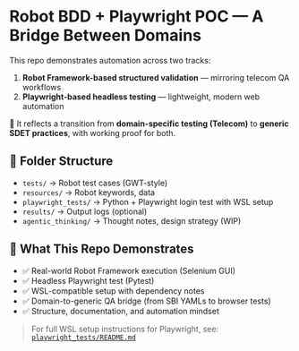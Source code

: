 # Robot BDD + Playwright POC — A Bridge Between Domains

This repo demonstrates automation across two tracks:

1. **Robot Framework-based structured validation** — mirroring telecom QA workflows
2. **Playwright-based headless testing** — lightweight, modern web automation

🔁 It reflects a transition from **domain-specific testing (Telecom)** to **generic SDET practices**, with working proof for both.

## 📂 Folder Structure

- `tests/` → Robot test cases (GWT-style)
- `resources/` → Robot keywords, data
- `playwright_tests/` → Python + Playwright login test with WSL setup
- `results/` → Output logs (optional)
- `agentic_thinking/` → Thought notes, design strategy (WIP)

## 🔧 What This Repo Demonstrates

- ✅ Real-world Robot Framework execution (Selenium GUI)
- ✅ Headless Playwright test (Pytest)
- ✅ WSL-compatible setup with dependency notes
- ✅ Domain-to-generic QA bridge (from SBI YAMLs to browser tests)
- ✅ Structure, documentation, and automation mindset

> For full WSL setup instructions for Playwright, see: [`playwright_tests/README.md`](./playwright_tests/README.md)
